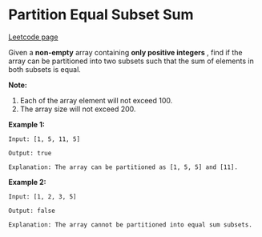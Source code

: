 # Partition Equal Subset Sum
[Leetcode page](https://leetcode.com/problems/partition-equal-subset-sum/description)

Given a **non-empty** array containing **only positive integers** , find if
the array can be partitioned into two subsets such that the sum of elements in
both subsets is equal.

**Note:**  

  1. Each of the array element will not exceed 100.
  2. The array size will not exceed 200.

**Example 1:**

    
    
    Input: [1, 5, 11, 5]
    
    Output: true
    
    Explanation: The array can be partitioned as [1, 5, 5] and [11].
    

**Example 2:**

    
    
    Input: [1, 2, 3, 5]
    
    Output: false
    
    Explanation: The array cannot be partitioned into equal sum subsets.
    

